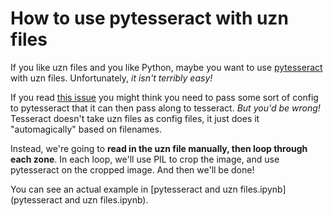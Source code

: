 # How to use pytesseract with uzn files

If you like uzn files and you like Python, maybe you want to use [pytesseract](https://github.com/madmaze/pytesseract) with uzn files. Unfortunately, *it isn't terribly easy!*

If you read [this issue](https://github.com/madmaze/pytesseract/issues/178) you might think you need to pass some sort of config to pytesseract that it can then pass along to tesseract. *But you'd be wrong!* Tesseract doesn't take uzn files as config files, it just does it "automagically" based on filenames.

Instead, we're going to **read in the uzn file manually, then loop through each zone**. In each loop, we'll use PIL to crop the image, and use pytesseract on the cropped image. And then we'll be done!

You can see an actual example in [pytesseract and uzn files.ipynb](pytesseract and uzn files.ipynb).